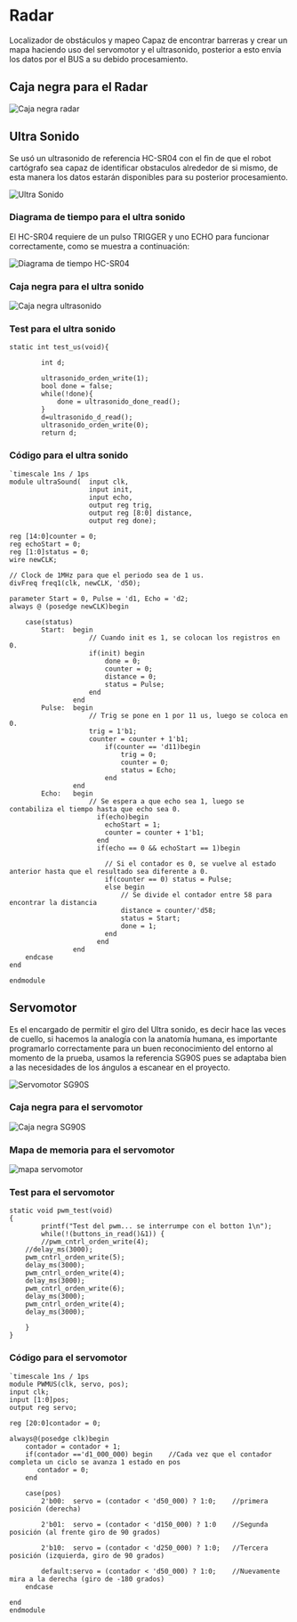 #	Radar

Localizador de obstáculos y mapeo
Capaz de encontrar barreras y crear un mapa haciendo uso del servomotor y el ultrasonido, posterior a esto envía los datos por el BUS a su debido procesamiento.

##	Caja negra para el Radar

![Caja negra radar](https://github.com/unal-edigital2-labs/wp08-2021-2-gr07/blob/main/Imagenes%20github/Caja%20negra%20radar.png "Caja negra radar")

##	Ultra Sonido
Se usó un ultrasonido de referencia HC-SR04 con el fin de que el robot cartógrafo sea capaz de identificar obstaculos alrededor de si mismo, de esta manera los datos estarán disponibles para su posterior procesamiento.

![Ultra Sonido](https://github.com/unal-edigital2-labs/wp08-2021-2-gr07/blob/main/Imagenes%20github/sensor-ultrasonido-hc-sr04.jpg "Ultra sonido")

###	Diagrama de tiempo para el ultra sonido
El HC-SR04 requiere de un pulso TRIGGER y uno ECHO para funcionar correctamente, como se muestra a continuación:

![Diagrama de tiempo HC-SR04](https://github.com/unal-edigital2-labs/wp08-2021-2-gr07/blob/main/Imagenes%20github/Diagrama-tempo-hc-sr04.png "Diagrama de tiempo HC-SR04")

###	Caja negra para el ultra sonido

![Caja negra ultrasonido](https://github.com/unal-edigital2-labs/wp08-2021-2-gr07/blob/main/Imagenes%20github/Mapa_%20ultrasonido.png "Caja negra ultrasonido")

###	Test para el ultra sonido
```
static int test_us(void){

        int d;
        
		ultrasonido_orden_write(1);
		bool done = false;
		while(!done){
			done = ultrasonido_done_read();
		}
		d=ultrasonido_d_read();
		ultrasonido_orden_write(0);
		return d;
```
###	Código para el ultra sonido
```
`timescale 1ns / 1ps
module ultraSound(  input clk, 
                    input init, 
                    input echo,
                    output reg trig,
                    output reg [8:0] distance,
                    output reg done);

reg [14:0]counter = 0;
reg echoStart = 0;
reg [1:0]status = 0;
wire newCLK;

// Clock de 1MHz para que el periodo sea de 1 us.
divFreq freq1(clk, newCLK, 'd50);

parameter Start = 0, Pulse = 'd1, Echo = 'd2;
always @ (posedge newCLK)begin

    case(status)
        Start:  begin
                    // Cuando init es 1, se colocan los registros en 0.
                    if(init) begin
                        done = 0;
                        counter = 0;
                        distance = 0;
                        status = Pulse;
                    end
                end
        Pulse:  begin
                    // Trig se pone en 1 por 11 us, luego se coloca en 0.
                    trig = 1'b1;
                    counter = counter + 1'b1;
                        if(counter == 'd11)begin
                            trig = 0;
                            counter = 0;
                            status = Echo;
                        end
                end
        Echo:   begin
                    // Se espera a que echo sea 1, luego se contabiliza el tiempo hasta que echo sea 0.
                      if(echo)begin
                        echoStart = 1;
                        counter = counter + 1'b1;
                      end
                      if(echo == 0 && echoStart == 1)begin
                        
                        // Si el contador es 0, se vuelve al estado anterior hasta que el resultado sea diferente a 0.
                        if(counter == 0) status = Pulse;
                        else begin
                            // Se divide el contador entre 58 para encontrar la distancia
                            distance = counter/'d58;
                            status = Start;
                            done = 1;
                        end
                      end
                end
    endcase 
end

endmodule
```

##	Servomotor
Es el encargado de permitir el giro del Ultra sonido, es decir hace las veces de cuello, si hacemos la analogía con la anatomía humana, es importante programarlo correctamente para un buen reconocimiento del entorno al momento de la prueba, usamos la referencia SG90S pues se adaptaba bien a las necesidades de los ángulos a escanear en el proyecto.

![Servomotor SG90S](https://github.com/unal-edigital2-labs/wp08-2021-2-gr07/blob/main/Imagenes%20github/Servomotor%20SG90S.jpg "Servomotor SG90S")

###	Caja negra para el servomotor

![Caja negra SG90S](https://github.com/unal-edigital2-labs/wp08-2021-2-gr07/blob/main/Imagenes%20github/Caja%20negra%20SG90S.png "Caja negra SG90S")

###	Mapa de memoria para el servomotor

![mapa servomotor](https://github.com/unal-edigital2-labs/wp08-2021-2-gr07/blob/main/Imagenes%20github/Mapa_servo.png "mapa servomotor")

###	Test para el servomotor
```
static void pwm_test(void)
{  
        printf("Test del pwm... se interrumpe con el botton 1\n");
        while(!(buttons_in_read()&1)) {
        //pwm_cntrl_orden_write(4);
	//delay_ms(3000);
	pwm_cntrl_orden_write(5);
	delay_ms(3000);
	pwm_cntrl_orden_write(4);
	delay_ms(3000);
	pwm_cntrl_orden_write(6);
	delay_ms(3000);
	pwm_cntrl_orden_write(4);
	delay_ms(3000);
	
	}
}
```
###	Código para el servomotor
```
`timescale 1ns / 1ps
module PWMUS(clk, servo, pos);
input clk;
input [1:0]pos;
output reg servo;

reg [20:0]contador = 0;

always@(posedge clk)begin
	contador = contador + 1;
	if(contador =='d1_000_000) begin	//Cada vez que el contador completa un ciclo se avanza 1 estado en pos
	   contador = 0;
	end
	
	case(pos)
        2'b00:  servo = (contador < 'd50_000) ? 1:0;	//primera posición (derecha)
        
        2'b01:  servo = (contador < 'd150_000) ? 1:0	//Segunda posición (al frente giro de 90 grados)
        
        2'b10:  servo = (contador < 'd250_000) ? 1:0;	//Tercera posición (izquierda, giro de 90 grados)
        
        default:servo = (contador < 'd50_000) ? 1:0;	//Nuevamente mira a la derecha (giro de -180 grados)
    endcase

end
endmodule
```

